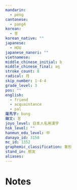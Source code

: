 ```yaml
---
mandarin:
  - péng
cantonese:
  - pang4
korean:
  - 붕
korean_native: ""
japanese:
  - HOU
japanese_nanori: ""
vietnamese:
middle_chinese_initial: b
middle_chinese_final: ǝŋ
stroke_count: 8
radical: 月
skip_number: 1-4-4
grade_level: 3
pos: ""
english:
  - friend
  - acquaintance
  - pal
羅馬字: bung
韓文: 붕
joyo_level: 日本人名用漢字
hsk_level: ""
hanmun_edu_level: 中
danayo_id: 3158
mc_id: 1352
graphemic_classification: 象形
stand_in: 朋友
aliases:
---
```


# Notes
